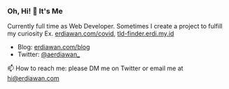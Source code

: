 ### Oh, Hi! 👋 It's Me

Currently full time as Web Developer. Sometimes I create a project to fulfill my curiosity Ex. [erdiawan.com/covid](https://erdiawan.com/covid), [tld-finder.erdi.my.id](tld-finder.erdi.my.id)

- Blog: [erdiawan.com/blog](https://erdiawan.com/blog)
- Twitter: [@aerdiawan_](https://www.twitter.com/aerdiawan_)

📫 How to reach me: please DM me on Twitter or email me at [hi@erdiawan.com](mailto:hi@erdiawan.com)
<!--
**erdie/erdie** is a ✨ _special_ ✨ repository because its `README.md` (this file) appears on your GitHub profile.

Here are some ideas to get you started:

- 🔭 I’m currently working on ...
- 🌱 I’m currently learning ...
- 👯 I’m looking to collaborate on ...
- 🤔 I’m looking for help with ...
- 💬 Ask me about ...
- 📫 How to reach me: ...
- 😄 Pronouns: ...
- ⚡ Fun fact: ...
-->
